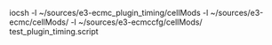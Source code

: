 iocsh -l ~/sources/e3-ecmc_plugin_timing/cellMods -l ~/sources/e3-ecmc/cellMods/ -l ~/sources/e3-ecmccfg/cellMods/ test_plugin_timing.script

